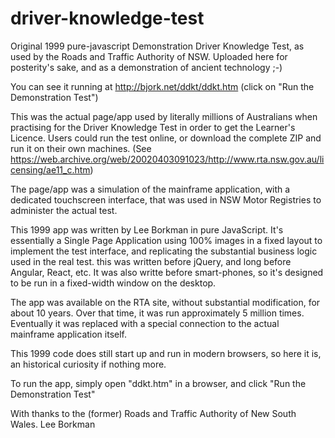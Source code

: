 # driver-knowledge-test
Original 1999 pure-javascript Demonstration Driver Knowledge Test, as used by the Roads and Traffic Authority of NSW. Uploaded here for posterity's sake, and as a demonstration of ancient technology ;-)

You can see it running at http://bjork.net/ddkt/ddkt.htm (click on "Run the Demonstration Test")

This was the actual page/app used by literally millions of Australians when practising for the Driver Knowledge Test in order to get the Learner's Licence. Users could run the test online, or download the complete ZIP and run it on their own machines. (See https://web.archive.org/web/20020403091023/http://www.rta.nsw.gov.au/licensing/ae11_c.htm)

The page/app was a simulation of the mainframe application, with a dedicated touchscreen interface, that was used in NSW Motor Registries to administer the actual test.

This 1999 app was written by Lee Borkman in pure JavaScript. It's essentially a Single Page Application using 100% images in a fixed layout to implement the test interface, and replicating the substantial business logic used in the real test. this was written before jQuery, and long before Angular, React, etc. It was also writte before smart-phones, so it's designed to be run in a fixed-width window on the desktop. 

The app was available on the RTA site, without substantial modification, for about 10 years. Over that time, it was run approximately 5 million times. Eventually it was replaced with a special connection to the actual mainframe application itself.

This 1999 code does still start up and run in modern browsers, so here it is, an historical curiosity if nothing more.

To run the app, simply open "ddkt.htm" in  a browser, and click "Run the Demonstration Test"

With thanks to the (former) Roads and Traffic Authority of New South Wales.
Lee Borkman


